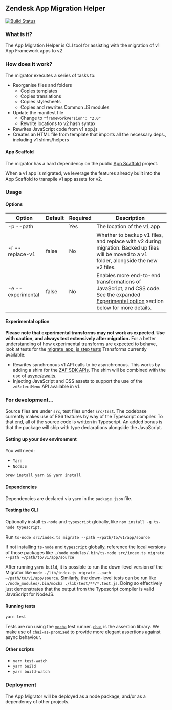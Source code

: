 ## Zendesk App Migration Helper

[![Build Status](https://travis-ci.com/zendesk/zendesk_app_migrator.svg?token=NrEwEcTp68fyVJNwBJNv&branch=master)](https://travis-ci.com/zendesk/zendesk_app_migrator)

### What is it?

The App Migration Helper is CLI tool for assisting with the migration of v1 App Framework apps to v2

### How does it work?

The migrator executes a series of tasks to:
- Reorganise files and folders
  - Copies templates
  - Copies translations
  - Copies stylesheets
  - Copies and rewrites Common JS modules
- Update the manifest file
  - Change to `"frameworkVersion": "2.0"`
  - Rewrite locations to v2 hash syntax
- Rewrites JavaScript code from v1 app.js
- Creates an HTML file from template that imports all the necessary deps., including v1 shims/helpers

#### App Scaffold

The migrator has a hard dependency on the public [App Scaffold](https://github.com/zendesk/app_scaffold) project.

When a v1 app is migrated, we leverage the features already built into the App Scaffold to transpile v1 app assets for v2.

### Usage

#### Options
|Option|Default|Required|Description|
|---|---|---|---|
|-p --path||Yes|The location of the v1 app|
|-r --replace-v1|false|No|Whether to backup v1 files, and replace with v2 during migration. Backed up files will be moved to a v1 folder, alongside the new v2 files.|
|-e --experimental|false|No|Enables more end-to-end transformations of JavaScript, and CSS code.  See the expanded [Experimental option](#experimental-option) section below for more details.|

#### Experimental option
__Please note that experimental transforms may not work as expected.  Use with caution, and always test extensively after migration.__
For a better understanding of how experimental transforms are expected to behave, look at tests for the [migrate\_app\_js step tests](https://github.com/zendesk/zendesk_app_migrator/blob/master/src/test/steps/migrate_app_js.test.ts)
Transforms currently available:
- Rewrites synchronous v1 API calls to be asynchronous.  This works by adding a shim for the [ZAF SDK APIs](https://developer.zendesk.com/apps/docs/apps-v2/api_reference).  The shim will be combined with the use of [async/awaits](https://developer.mozilla.org/en-US/docs/Web/JavaScript/Reference/Statements/async_function).
- Injecting JavaScript and CSS assets to support the use of the `zdSelectMenu` API available in v1.

### For development...

Source files are under `src`, test files under `src/test`.  The codebase currently makes use of ES6 features by way of the Typescript compiler.  To that end, all of the source code is written in Typescript.  An added bonus is that the package will ship with type declarations alongside the JavaScript.

#### Setting up your dev environment

You will need:

* `Yarn`
* `NodeJS`

`brew install yarn && yarn install`

#### Dependencies

Dependencies are declared via `yarn` in the `package.json` file.

#### Testing the CLI

Optionally install `ts-node` and `typescript` globally, like `npm install -g ts-node typescript`.

Run `ts-node src/index.ts migrate --path ~/path/to/v1/app/source`

If not installing `ts-node` and `typescript` globally, reference the local versions of those packages like `./node_modules/.bin/ts-node src/index.ts migrate --path ~/path/to/v1/app/source`

After running `yarn build`, it is possible to run the down-level version of the Migrator like `node ./lib/index.js migrate --path ~/path/to/v1/app/source`. Similarly, the down-level tests can be run like `./node_modules/.bin/mocha ./lib/test/**/*.test.js`.  Doing so effectively just demonstrates that the output from the Typescript compiler is valid JavaScript for NodeJS.

#### Running tests

`yarn test`

Tests are run using the [`mocha`](https://mochajs.org/) test runner. [`chai`](http://chaijs.com/) is the assertion library.  We make use of [`chai-as-promised`](https://github.com/domenic/chai-as-promised) to provide more elegant assertions against async behaviour.

#### Other scripts

- `yarn test-watch`
- `yarn build`
- `yarn build-watch`

### Deployment

The App Migrator will be deployed as a node package, and/or as a dependency of other projects.
